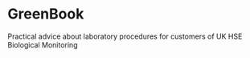 # GreenBook
Practical advice about laboratory procedures for customers of UK HSE Biological Monitoring
